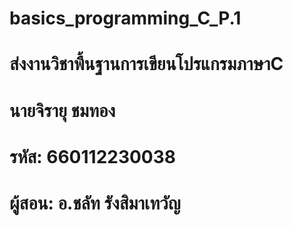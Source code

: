 # basics_programming_C_P.1
# ส่งงานวิชาพื้นฐานการเขียนโปรแกรมภาษาC
# นายจิรายุ ชมทอง
# รหัส: 660112230038
# ผู้สอน: อ.ชลัท รังสิมาเทวัญ

